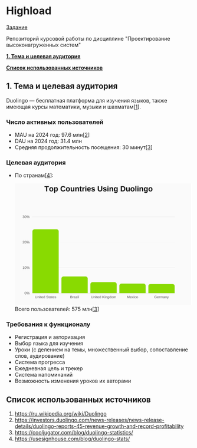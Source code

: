 # Highload

[Задание](https://github.com/init/highload/blob/main/homework_architecture.md)

Репозиторий курсовой работы по дисциплине "Проектирование высоконагруженных систем"

[**1. Тема и целевая аудитория**](#1-тема-и-целевая-аудитория)

[**Список использованных источников**](#список-использованных-источников)


## 1. Тема и целевая аудитория

Duolingo — бесплатная платформа для изучения языков, также имеющая курсы математики, музыки и шахматам[[1](https://ru.wikipedia.org/wiki/Duolingo)].

### Число активных пользователей

  * MAU на 2024 год: 97.6 млн[[2](https://investors.duolingo.com/news-releases/news-release-details/duolingo-reports-45-revenue-growth-and-record-profitability)]
  * DAU на 2024 год: 31.4 млн
  * Средняя продолжительность посещения: 30 минут[[3](https://cooljugator.com/blog/duolingo-statistics/)]

### Целевая аудитория

* По странам[[4](https://usesignhouse.com/blog/duolingo-stats/)]:

  ![image](./images/cantry.jpg "Статистика использования по cтранам")
  Всего пользователей: 575 млн[[3](https://cooljugator.com/blog/duolingo-statistics/)]

### Требования к функционалу
  * Регистрация и авторизация
  * Выбор языка для изучения
  * Уроки (с делением на темы, множественный выбор, сопоставление слов, аудирование)
  * Система прогресса 
  * Ежедневная цель и трекер
  * Система напоминаний
  * Возможность изменения уроков их авторами

## Список использованных источников
1. https://ru.wikipedia.org/wiki/Duolingo
2. https://investors.duolingo.com/news-releases/news-release-details/duolingo-reports-45-revenue-growth-and-record-profitability
3. https://cooljugator.com/blog/duolingo-statistics/
4. https://usesignhouse.com/blog/duolingo-stats/
